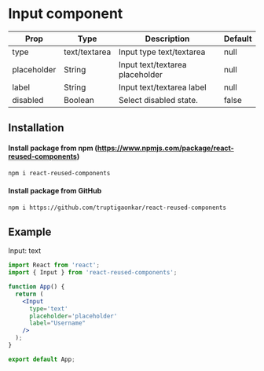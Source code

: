 # Input component

| Prop        | Type          | Description                     | Default |
| ----------- | ------------- | ------------------------------- | ------- |
| type        | text/textarea | Input type text/textarea        | null    |
| placeholder | String        | Input text/textarea placeholder | null    |
| label       | String        | Input text/textarea label       | null    |
| disabled    | Boolean       | Select disabled state.          | false   |

## Installation

#### Install package from npm (https://www.npmjs.com/package/react-reused-components)

```sh
npm i react-reused-components
```

#### Install package from GitHub

```sh
npm i https://github.com/truptigaonkar/react-reused-components
```

## Example

Input: text

```jsx
import React from 'react';
import { Input } from 'react-reused-components';

function App() {
  return (
    <Input 
      type='text' 
      placeholder='placeholder' 
      label="Username"
    />
  );
}

export default App;
```